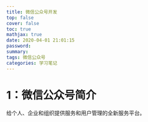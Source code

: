 ```yaml
---
title: 微信公众号开发
top: false
cover: false
toc: true
mathjax: true
date: 2020-04-01 21:01:15
password:
summary:
tags: 微信公众号
categories: 学习笔记
---
```


# 1：微信公众号简介

给个人、企业和组织提供服务和用户管理的全新服务平台。